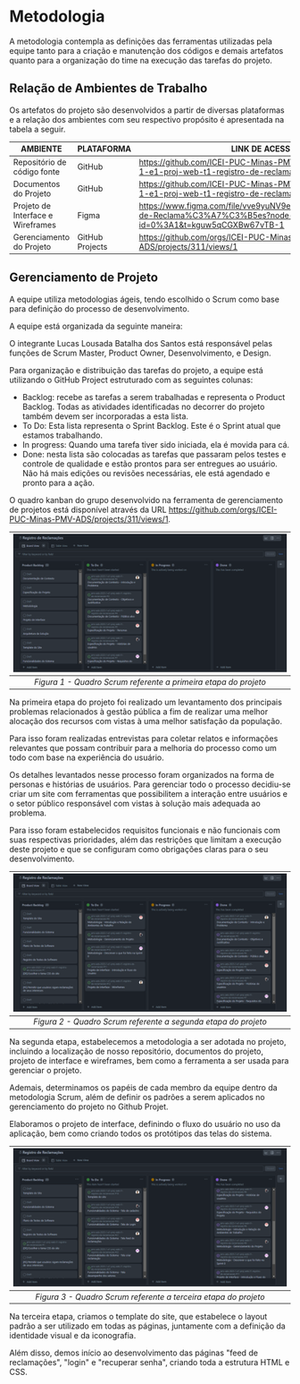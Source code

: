 
# Metodologia

A metodologia contempla as definições das ferramentas utilizadas pela equipe tanto para a criação e manutenção dos códigos e demais artefatos quanto para a organização do time na execução das tarefas do projeto.

## Relação de Ambientes de Trabalho

Os artefatos do projeto são desenvolvidos a partir de diversas plataformas e a relação dos ambientes com seu respectivo propósito é apresentada na tabela a seguir.

|         AMBIENTE          |        PLATAFORMA         |                  LINK DE ACESSO                               |
|----------------------------|---------------------------|---------------------------------------------------------------|
|Repositório de código fonte |         GitHub            | https://github.com/ICEI-PUC-Minas-PMV-ADS/pmv-ads-2023-1-e1-proj-web-t1-registro-de-reclamacoes
|Documentos do Projeto       |         GitHub            | https://github.com/ICEI-PUC-Minas-PMV-ADS/pmv-ads-2023-1-e1-proj-web-t1-registro-de-reclamacoes/tree/main/docs
|Projeto de Interface e Wireframes|   Figma              | https://www.figma.com/file/vve9yuNV9e0VifPQLMX20w/Registro-de-Reclama%C3%A7%C3%B5es?node-id=0%3A1&t=kguw5qCGXBw67vTB-1    
|Gerenciamento do Projeto     | GitHub Projects          | https://github.com/orgs/ICEI-PUC-Minas-PMV-ADS/projects/311/views/1



## Gerenciamento de Projeto

A equipe utiliza metodologias ágeis, tendo escolhido o Scrum como base para definição do
processo de desenvolvimento.

A equipe está organizada da seguinte maneira:

O integrante Lucas Lousada Batalha dos Santos está responsável pelas funções de Scrum Master, Product Owner, Desenvolvimento, e Design.

Para organização e distribuição das tarefas do projeto, a equipe está utilizando o GitHub Project estruturado com as seguintes colunas:

  * Backlog: recebe as tarefas a serem trabalhadas e representa o Product Backlog. Todas as atividades identificadas no decorrer do projeto também devem ser incorporadas a esta lista.
  * To Do: Esta lista representa o Sprint Backlog. Este é o Sprint atual que estamos trabalhando.
  * In progress: Quando uma tarefa tiver sido iniciada, ela é movida para cá.
  * Done: nesta lista são colocadas as tarefas que passaram pelos testes e controle de qualidade e estão prontos para ser entregues ao usuário. Não há mais edições ou     revisões necessárias, ele está agendado e pronto para a ação.

O quadro kanban do grupo desenvolvido na ferramenta de gerenciamento de projetos está
disponível através da URL https://github.com/orgs/ICEI-PUC-Minas-PMV-ADS/projects/311/views/1.

| ![Figura 1 - Quadro Scrum do Projeto](./img/sprint-0.png "Figura 1")
|:--:| 
| *Figura 1 - Quadro Scrum referente a primeira etapa do projeto* |

Na primeira etapa do projeto foi realizado um levantamento dos principais problemas relacionados à gestão pública a fim de realizar uma melhor alocação dos recursos com vistas à uma melhor satisfação da população. 

Para isso foram realizadas entrevistas para coletar relatos e informações relevantes que possam contribuir para a melhoria do processo como um todo com base na experiência do usuário.

Os detalhes levantados nesse processo foram organizados na forma de personas e histórias de usuários.
Para gerenciar todo o processo decidiu-se criar um site com ferramentas que possibilitem a interação entre usuários e o setor público responsável com vistas à solução mais adequada ao problema. 

Para isso foram estabelecidos requisitos funcionais e não funcionais com suas respectivas prioridades, além das restrições que limitam a execução deste projeto e que se configuram como obrigações claras para o seu desenvolvimento.

| ![Figura 2 - Quadro Scrum do Projeto](./img/sprint-1.png "Figura 2")
|:--:| 
| *Figura 2 - Quadro Scrum referente a segunda etapa do projeto* |

Na segunda etapa, estabelecemos a metodologia a ser adotada no projeto, incluindo a localização de nosso repositório, documentos do projeto, projeto de interface e wireframes, bem como a ferramenta a ser usada para gerenciar o projeto.

Ademais, determinamos os papéis de cada membro da equipe dentro da metodologia Scrum, além de definir os padrões a serem aplicados no gerenciamento do projeto no Github Projet.

Elaboramos o projeto de interface, definindo o fluxo do usuário no uso da aplicação, bem como criando todos os protótipos das telas do sistema.

| ![Figura 3 - Quadro Scrum do Projeto](./img/sprint-2.png "Figura 3")
|:--:| 
| *Figura 3 - Quadro Scrum referente a terceira etapa do projeto* |

Na terceira etapa, criamos o template do site, que estabelece o layout padrão a ser utilizado em todas as páginas, juntamente com a definição da identidade visual e da iconografia.

Além disso, demos início ao desenvolvimento das páginas "feed de reclamações", "login" e "recuperar senha", criando toda a estrutura HTML e CSS.